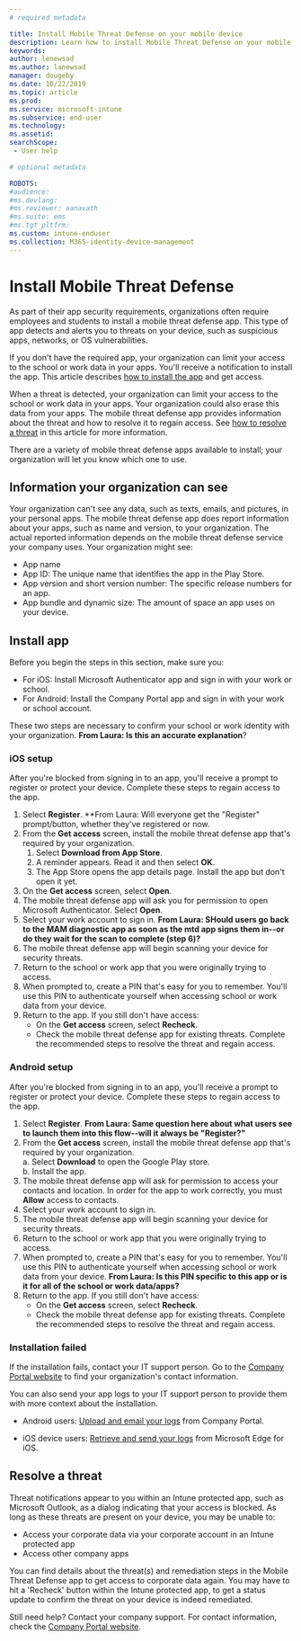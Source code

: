 ```yaml
---
# required metadata

title: Install Mobile Threat Defense on your mobile device
description: Learn how to install Mobile Threat Defense on your mobile device.
keywords:
author: lenewsad
ms.author: lanewsad  
manager: dougeby
ms.date: 10/22/2019
ms.topic: article
ms.prod:
ms.service: microsoft-intune
ms.subservice: end-user
ms.technology:
ms.assetid: 
searchScope:
 - User help

# optional metadata

ROBOTS:  
#audience:
#ms.devlang:
#ms.reviewer: aanavath  
#ms.suite: ems
#ms.tgt_pltfrm:
ms.custom: intune-enduser
ms.collection: M365-identity-device-management
---  
```


# Install Mobile Threat Defense   

As part of their app security requirements, organizations often require employees and students to install a mobile threat defense app. This type of app detects and alerts you to threats on your device, such as suspicious apps, networks, or OS vulnerabilities.  

If you don't have the required app, your organization can limit your access to the school or work data in your apps. You'll receive a notification to install the app. This article describes [how to install the app](set-up-mobile-threat-defense.md#install-app) and get access.  

When a threat is detected, your organization can limit your access to the school or work data in your apps. Your organization could also erase this data from your apps. The mobile threat defense app provides information about the threat and how to resolve it to regain access. See [how to resolve a threat]() in this article for more information. 

There are a variety of mobile threat defense apps available to install; your organization will let you know which one to use. 


## Information your organization can see   

Your organization can't see any data, such as texts, emails, and pictures, in your personal apps. The mobile threat defense app does report information about your apps, such as name and version, to your organization. The actual reported information depends on the mobile threat defense service your company uses. Your organization might see:   

* App name  
* App ID: The unique name that identifies the app in the Play Store.  
* App version and short version number: The specific release numbers for an app.  
* App bundle and dynamic size: The amount of space an app uses on your device.    

## Install app    
 Before you begin the steps in this section, make sure you:  

* For iOS: Install Microsoft Authenticator app and sign in with your work or school. 
* For Android: Install the Company Portal app and sign in with your work or school account. 

These two steps are necessary to confirm your school or work identity with your organization.  **From Laura: Is this an accurate explanation**?  

### iOS setup  
After you're blocked from signing in to an app, you'll receive a prompt to register or protect your device. Complete these steps to regain access to the app.

1. Select **Register**. **From Laura: Will everyone get the "Register" prompt/button, whether they've registered or now. 
2. From the **Get access** screen, install the mobile threat defense app that's required by your organization. 
    1. Select **Download from App Store**.
    2. A reminder appears. Read it and then select **OK**.
    3. The App Store opens the app details page. Install the app but don't open it yet.   
3. On the **Get access** screen, select **Open**.  
4. The mobile threat defense app will ask you for permission to open Microsoft Authenticator. Select **Open**. 
5. Select your work account to sign in.  **From Laura: SHould users go back to the MAM diagnostic app as soon as the mtd app signs them in--or do they wait for the scan to complete (step 6)?**
6. The mobile threat defense app will begin scanning your device for security threats. 
7.  Return to the school or work app that you were originally trying to access.  
8. When prompted to, create a PIN that's easy for you to remember. You'll use this PIN to authenticate yourself when accessing school or work data from your device. 
9. Return to the app. If you still don't have access:  
    * On the **Get access** screen, select **Recheck**.    
    * Check the mobile threat defense app for existing threats. Complete the recommended steps to resolve the threat and regain access.    

### Android setup 
After you're blocked from signing in to an app, you'll receive a prompt to register or protect your device. Complete these steps to regain access to the app.  

1. Select **Register**. **From Laura: Same question here about what users see to launch them into this flow--will it always be "Register?"**
2. From the **Get access** screen, install the mobile threat defense app that's required by your organization.  
    a. Select **Download** to open the Google Play store.  
    b. Install the app.  
3. The mobile threat defense app will ask for permission to access your contacts and location. In order for the app to work correctly, you must **Allow** access to contacts.  
4. Select your work account to sign in. 
5. The mobile threat defense app will begin scanning your device for security threats.
6. Return to the school or work app that you were originally trying to access.
7. When prompted to, create a PIN that's easy for you to remember. You'll use this PIN to authenticate yourself when accessing school or work data from your device.  **From Laura: Is this PIN specific to this app or is it for all of the school or work data/apps?**
8. Return to the app. If you still don't have access:  
    * On the **Get access** screen, select **Recheck**.  
    * Check the mobile threat defense app for existing threats. Complete the recommended steps to resolve the threat and regain access.   

### Installation failed 

If the installation fails, contact your IT support person. Go to the [Company Portal website](https://go.microsoft.com/fwlink/?linkid=2010980) to find your organization's contact information.  

You can also send your app logs to your IT support person to provide them with more context about the installation.  
* Android users: [Upload and email your logs](https://docs.microsoft.com/intune-user-help/send-logs-to-your-it-admin-by-email-android) from Company Portal.   

* iOS device users: [Retrieve and send your logs](https://docs.microsoft.com/intune/apps/manage-microsoft-edge#use-microsoft-edge-on-ios-to-access-managed-app-logs) from Microsoft Edge for iOS.  

## Resolve a threat  

Threat notifications appear to you within an Intune protected app, such as Microsoft Outlook, as a dialog indicating that your access is blocked. As long as these threats are present on your device, you may be unable to:  

* Access your corporate data via your corporate account in an Intune protected app
* Access other company apps 

You can find details about the threat(s) and remediation steps in the Mobile Threat Defense app to get access to corporate data again. You may have to hit a 'Recheck' button within the Intune protected app, to get a status update to confirm the threat on your device is indeed remediated. 


Still need help? Contact your company support. For contact information, check the [Company Portal website](https://go.microsoft.com/fwlink/?linkid=2010980).

